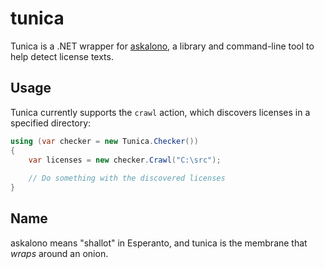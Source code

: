 # tunica

Tunica is a .NET wrapper for [askalono](https://github.com/amzn/askalono), a library and command-line tool to help detect license texts.

## Usage

Tunica currently supports the `crawl` action, which discovers licenses in a specified directory:

```csharp
using (var checker = new Tunica.Checker())
{
    var licenses = new checker.Crawl("C:\src");
    
    // Do something with the discovered licenses
}
```

## Name

askalono means "shallot" in Esperanto, and tunica is the membrane that *wraps* around an onion.
